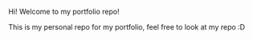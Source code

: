 Hi! Welcome to my portfolio repo!

This is my personal repo for my portfolio, feel free to look at my repo :D
